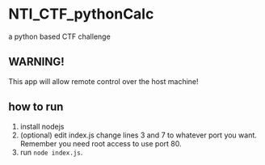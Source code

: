 # NTI_CTF_pythonCalc
a python based CTF challenge

## WARNING!
This app will allow remote control over the host machine!
## how to run
1. install nodejs
2. (optional) edit index.js change lines 3 and 7 to whatever port you want. Remember you need root access to use port 80.
3. run ```node index.js```.